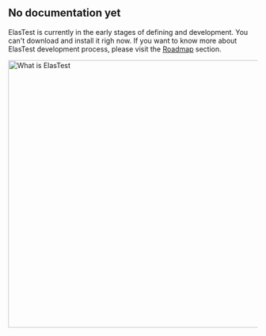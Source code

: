 
<div class="range range-xs-center">
<div class="cell-xs-10 cell-lg-6 text-md-left inset-md-right-80 cell-lg-push-1 offset-top-50 offset-lg-top-0">
<h2 id="content" class="h1">No documentation yet</h2>
<div class="offset-top-30 offset-md-top-50">
<p>ElasTest is currently in the early stages of defining and development. You can't download and install it righ now. If you want to know more about ElasTest development process, please visit the <a href="/roadmap.html">Roadmap</a> section.</p>
</div>
</div>
<div class="cell-xs-10 cell-lg-6 cell-lg-push-2"><img src="/images/portfolio/portfolio-80-420x280.jpg" width="960" height="540" alt="What is ElasTest" class="img-responsive reveal-inline-block offset-top-10"></div>
</div>

[roadmap]: ../roadmap.html
[not]: ../images/portfolio/portfolio-80-420x280.jpg

<!---
 Script for open external links in a new tab
-->
<script type="text/javascript" charset="utf-8">
      // Creating custom :external selector
      $.expr[':'].external = function(obj){
          return !obj.href.match(/^mailto\:/)
                  && (obj.hostname != location.hostname);
      };
      $(function(){
        $('a:external').addClass('external');
        $(".external").attr('target','_blank');
      })
</script>
